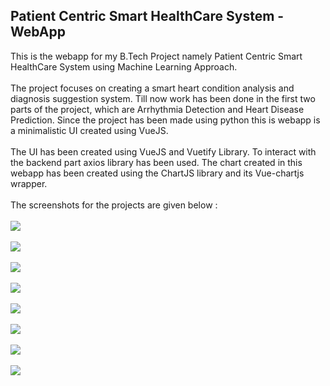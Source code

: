 ## Patient Centric Smart HealthCare System - WebApp

This is the webapp for my B.Tech Project namely Patient Centric Smart HealthCare System using Machine Learning Approach.<br/><br/>
The project focuses on creating a smart heart condition analysis and diagnosis suggestion system. Till now work has been done in the first two parts of the project, which are Arrhythmia Detection and Heart Disease Prediction. Since the project has been made using python this is webapp is a minimalistic UI created using VueJS.<br/><br/>
The UI has been created using VueJS and Vuetify Library. To interact with the backend part axios library has been used. The chart created in this webapp has been created using the ChartJS library and its Vue-chartjs wrapper.<br/><br/>
The screenshots for the projects are given below : <br/><br/>
<img src="https://github.com/Abhishek-Kathayat/pcshs_webapp/blob/master/screenshots/FirstPage_1.png"/><br/><br/>
<img src="https://github.com/Abhishek-Kathayat/pcshs_webapp/blob/master/screenshots/FirstPage_2.png"/><br/><br/>
<img src="https://github.com/Abhishek-Kathayat/pcshs_webapp/blob/master/screenshots/FirstPage_3.png"/><br/><br/>
<img src="https://github.com/Abhishek-Kathayat/pcshs_webapp/blob/master/screenshots/FirstPage_4.png"/><br/><br/>
<img src="https://github.com/Abhishek-Kathayat/pcshs_webapp/blob/master/screenshots/SecondPage.png"/><br/><br/>
<img src="https://github.com/Abhishek-Kathayat/pcshs_webapp/blob/master/screenshots/ThirdPage_1.png"/><br/><br/>
<img src="https://github.com/Abhishek-Kathayat/pcshs_webapp/blob/master/screenshots/ThirdPage_2.png"/><br/><br/>
<img src="https://github.com/Abhishek-Kathayat/pcshs_webapp/blob/master/screenshots/FourthPage.png"/>
